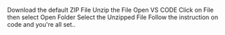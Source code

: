 Download the default ZIP File
Unzip the File
Open VS CODE
Click on File then select Open Folder
Select the Unzipped File
Follow the instruction on code and you're all set..
